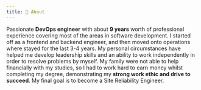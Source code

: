 ```yaml
---
title: 📝 About
---
```


Passionate **DevOps engineer** with about **9 years** worth of professional experience covering most of the areas in software development. I started off as a frontend and backend engineer, and then moved onto operations where stayed for the last 3-4 years. My personal circumstances have helped me develop leadership skills and an ability to work independently in order to resolve problems by myself. My family were not able to help financially with my studies, so I had to work hard to earn money whilst completing my degree, demonstrating my **strong work ethic and drive to succeed**. My final goal is to become a Site Reliability Engineer.

